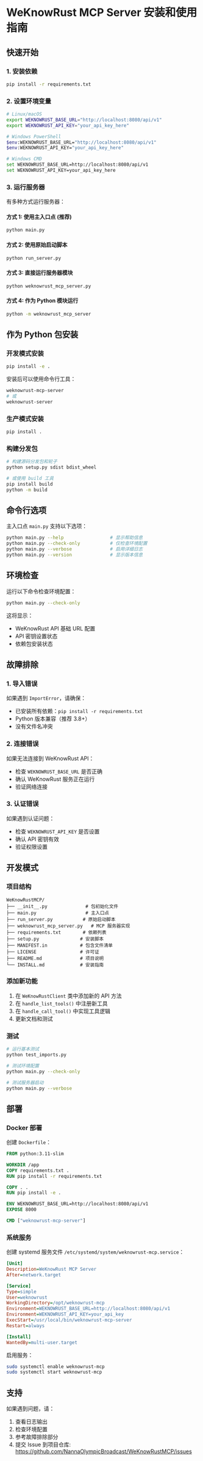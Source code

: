 # WeKnowRust MCP Server 安装和使用指南

## 快速开始

### 1. 安装依赖
```bash
pip install -r requirements.txt
```

### 2. 设置环境变量
```bash
# Linux/macOS
export WEKNOWRUST_BASE_URL="http://localhost:8080/api/v1"
export WEKNOWRUST_API_KEY="your_api_key_here"

# Windows PowerShell
$env:WEKNOWRUST_BASE_URL="http://localhost:8080/api/v1"
$env:WEKNOWRUST_API_KEY="your_api_key_here"

# Windows CMD
set WEKNOWRUST_BASE_URL=http://localhost:8080/api/v1
set WEKNOWRUST_API_KEY=your_api_key_here
```

### 3. 运行服务器

有多种方式运行服务器：

#### 方式 1: 使用主入口点 (推荐)
```bash
python main.py
```

#### 方式 2: 使用原始启动脚本
```bash
python run_server.py
```

#### 方式 3: 直接运行服务器模块
```bash
python weknowrust_mcp_server.py
```

#### 方式 4: 作为 Python 模块运行
```bash
python -m weknowrust_mcp_server
```

## 作为 Python 包安装

### 开发模式安装
```bash
pip install -e .
```

安装后可以使用命令行工具：
```bash
weknowrust-mcp-server
# 或
weknowrust-server
```

### 生产模式安装
```bash
pip install .
```

### 构建分发包
```bash
# 构建源码分发包和轮子
python setup.py sdist bdist_wheel

# 或使用 build 工具
pip install build
python -m build
```

## 命令行选项

主入口点 `main.py` 支持以下选项：

```bash
python main.py --help                 # 显示帮助信息
python main.py --check-only           # 仅检查环境配置
python main.py --verbose              # 启用详细日志
python main.py --version              # 显示版本信息
```

## 环境检查

运行以下命令检查环境配置：
```bash
python main.py --check-only
```

这将显示：
- WeKnowRust API 基础 URL 配置
- API 密钥设置状态
- 依赖包安装状态

## 故障排除

### 1. 导入错误
如果遇到 `ImportError`，请确保：
- 已安装所有依赖：`pip install -r requirements.txt`
- Python 版本兼容（推荐 3.8+）
- 没有文件名冲突

### 2. 连接错误
如果无法连接到 WeKnowRust API：
- 检查 `WEKNOWRUST_BASE_URL` 是否正确
- 确认 WeKnowRust 服务正在运行
- 验证网络连接

### 3. 认证错误
如果遇到认证问题：
- 检查 `WEKNOWRUST_API_KEY` 是否设置
- 确认 API 密钥有效
- 验证权限设置

## 开发模式

### 项目结构
```
WeKnowRustMCP/
├── __init__.py              # 包初始化文件
├── main.py                  # 主入口点
├── run_server.py           # 原始启动脚本
├── weknowrust_mcp_server.py   # MCP 服务器实现
├── requirements.txt        # 依赖列表
├── setup.py               # 安装脚本
├── MANIFEST.in            # 包含文件清单
├── LICENSE                # 许可证
├── README.md              # 项目说明
└── INSTALL.md             # 安装指南
```

### 添加新功能
1. 在 `WeKnowRustClient` 类中添加新的 API 方法
2. 在 `handle_list_tools()` 中注册新工具
3. 在 `handle_call_tool()` 中实现工具逻辑
4. 更新文档和测试

### 测试
```bash
# 运行基本测试
python test_imports.py

# 测试环境配置
python main.py --check-only

# 测试服务器启动
python main.py --verbose
```

## 部署

### Docker 部署
创建 `Dockerfile`：
```dockerfile
FROM python:3.11-slim

WORKDIR /app
COPY requirements.txt .
RUN pip install -r requirements.txt

COPY . .
RUN pip install -e .

ENV WEKNOWRUST_BASE_URL=http://localhost:8080/api/v1
EXPOSE 8000

CMD ["weknowrust-mcp-server"]
```

### 系统服务
创建 systemd 服务文件 `/etc/systemd/system/weknowrust-mcp.service`：
```ini
[Unit]
Description=WeKnowRust MCP Server
After=network.target

[Service]
Type=simple
User=weknowrust
WorkingDirectory=/opt/weknowrust-mcp
Environment=WEKNOWRUST_BASE_URL=http://localhost:8080/api/v1
Environment=WEKNOWRUST_API_KEY=your_api_key
ExecStart=/usr/local/bin/weknowrust-mcp-server
Restart=always

[Install]
WantedBy=multi-user.target
```

启用服务：
```bash
sudo systemctl enable weknowrust-mcp
sudo systemctl start weknowrust-mcp
```

## 支持

如果遇到问题，请：
1. 查看日志输出
2. 检查环境配置
3. 参考故障排除部分
4. 提交 Issue 到项目仓库: https://github.com/NannaOlympicBroadcast/WeKnowRustMCP/issues